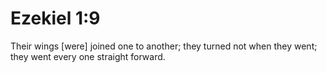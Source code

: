 # Ezekiel 1:9

Their wings [were] joined one to another; they turned not when they went; they went every one straight forward.